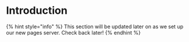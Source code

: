 # Introduction

{% hint style="info" %}
This section will be updated later on as we set up our new pages server. Check back later!
{% endhint %}
